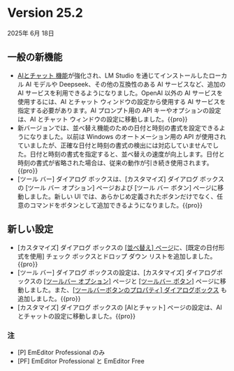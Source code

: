 # Version 25.2

2025年 6月 18日

## 一般の新機能

- [AIとチャット 機能](../howto/plugin/plugin_chat_with_ai)が強化され、LM Studio を通じてインストールしたローカル AI モデルや Deepseek、その他の互換性のある AI サービスなど、追加の AI サービスを利用できるようになりました。OpenAI 以外の AI サービスを使用するには、AI とチャット ウィンドウの設定から使用する AI サービスを指定する必要があります。AI プロンプト用の API キーやオプションの設定は、AI とチャット ウィンドウの設定に移動しました。{{pro}}
- 新バージョンでは、並べ替え機能のための日付と時刻の書式を設定できるようになりました。以前は Windows のオートメーション用の API が使用されていましたが、正確な日付と時刻の書式の検出には対応していませんでした。日付と時刻の書式を指定すると、並べ替えの速度が向上します。日付と時刻の書式が省略された場合は、従来の動作が引き続き使用されます。{{pro}}
- \[ツール バー\] ダイアログ ボックスは、\[カスタマイズ\] ダイアログ ボックスの \[ツール バー オプション\] ページおよび [ツール バー ボタン] ページに移動しました。新しい UI では、あらかじめ定義されたボタンだけでなく、任意のコマンドをボタンとして追加できるようになりました。{{pro}}

## 新しい設定

- [カスタマイズ] ダイアログ ボックスの [\[並べ替え\] ページ](../dlg/customize/sort/index)に、[既定の日付形式を使用] チェック ボックスとドロップ ダウン リストを追加しました。{{pro}}
- [ツール バー] ダイアログ ボックスの設定は、[カスタマイズ] ダイアログボックスの [\[ツールバー オプション\]](../dlg/customize/toolbar_options/index) ページと [\[ツールバー ボタン\]](../dlg/customize/toolbar_buttons/index) ページに移動しました。また、[\[ツールバーボタンのプロパティ\] ダイアログボックス](../dlg/customize/toolbar_buttons/properties/index) も追加しました。{{pro}}
- [カスタマイズ] ダイアログ ボックスの [AIとチャット] ページの設定は、AIとチャットの設定に移動しました。{{pro}}

### 注

- \[P\] EmEditor Professional のみ
- \[PF\] EmEditor Professional と EmEditor Free
